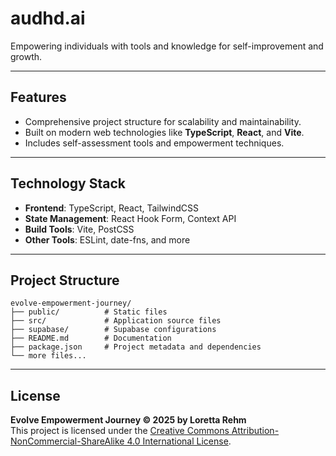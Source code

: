 # audhd.ai

Empowering individuals with tools and knowledge for self-improvement and growth.

---

## Features

- Comprehensive project structure for scalability and maintainability.
- Built on modern web technologies like **TypeScript**, **React**, and **Vite**.
- Includes self-assessment tools and empowerment techniques.

---

## Technology Stack

- **Frontend**: TypeScript, React, TailwindCSS
- **State Management**: React Hook Form, Context API
- **Build Tools**: Vite, PostCSS
- **Other Tools**: ESLint, date-fns, and more

---

## Project Structure

```plaintext
evolve-empowerment-journey/
├── public/          # Static files
├── src/             # Application source files
├── supabase/        # Supabase configurations
├── README.md        # Documentation
├── package.json     # Project metadata and dependencies
└── more files...
```

---

## License

**Evolve Empowerment Journey © 2025 by Loretta Rehm**  
This project is licensed under the [Creative Commons Attribution-NonCommercial-ShareAlike 4.0 International License](https://creativecommons.org/licenses/by-nc-sa/4.0/legalcode).
